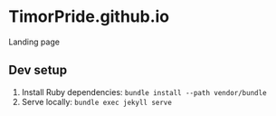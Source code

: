# TimorPride.github.io
Landing page



## Dev setup

1. Install Ruby dependencies: `bundle install --path vendor/bundle`
2. Serve locally: `bundle exec jekyll serve`